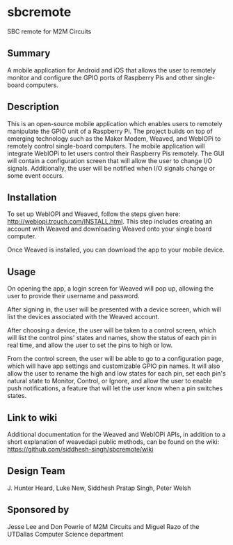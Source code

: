 # sbcremote
SBC remote for M2M Circuits

## Summary

A mobile application for Android and iOS that allows the user to remotely monitor and configure the GPIO ports of Raspberry Pis and other single-board computers.

## Description

This is an open-source mobile application which enables users to remotely manipulate the GPIO unit of a Raspberry Pi. The project builds on top of emerging technology such as the Maker Modem, Weaved, and WebIOPi to remotely control single-board computers. The mobile application will integrate WebIOPi to let users control their Raspberry Pis remotely. The GUI will contain a configuration screen that will allow the user to change I/O signals. Additionally, the user will be notified when I/O signals change or some event occurs.

## Installation

To set up WebIOPI and Weaved, follow the steps given here: http://webiopi.trouch.com/INSTALL.html. This step includes creating an account with Weaved and downloading Weaved onto your single board computer.

Once Weaved is installed, you can download the app to your mobile device.

## Usage

On opening the app, a login screen for Weaved will pop up, allowing the user to provide their username and password.

After signing in, the user will be presented with a device screen, which will list the devices associated with the Weaved account.

After choosing a device, the user will be taken to a control screen, which will list the control pins' states and names, show the status of each pin in real time, and allow the user to set the pins to high or low.

From the control screen, the user will be able to go to a configuration page, which will have app settings and customizable GPIO pin names. It will also allow the user to rename the high and low states for each pin, set each pin's natural state to Monitor, Control, or Ignore, and allow the user to enable push notifications, a feature that will let the user know when a pin switches states.

## Link to wiki
Additional documentation for the Weaved and WebIOPi APIs, in addition to a short explanation of weavedapi public methods, can be found on the wiki:
https://github.com/siddhesh-singh/sbcremote/wiki

##  Design Team
J. Hunter Heard,
Luke New,
Siddhesh Pratap Singh,
Peter Welsh

## Sponsored by

Jesse Lee and Don Powrie of M2M Circuits and Miguel Razo of the UTDallas Computer Science department
